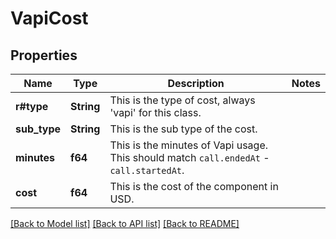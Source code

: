 # VapiCost

## Properties

Name | Type | Description | Notes
------------ | ------------- | ------------- | -------------
**r#type** | **String** | This is the type of cost, always 'vapi' for this class. | 
**sub_type** | **String** | This is the sub type of the cost. | 
**minutes** | **f64** | This is the minutes of Vapi usage. This should match `call.endedAt` - `call.startedAt`. | 
**cost** | **f64** | This is the cost of the component in USD. | 

[[Back to Model list]](../README.md#documentation-for-models) [[Back to API list]](../README.md#documentation-for-api-endpoints) [[Back to README]](../README.md)


